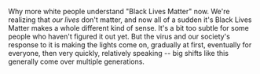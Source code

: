 Why more white people understand "Black Lives Matter" now. We're realizing that <i>our lives</i> don't matter, and now all of a sudden it's Black Lives Matter makes a whole different kind of sense. It's a bit too subtle for some people who haven't figured it out yet. But the virus and our society's response to it is making the lights come on, gradually at first, eventually for everyone, then very quickly, relatively speaking -- big shifts like this generally come over multiple generations.
